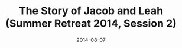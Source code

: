 ---
title: "The Story of Jacob and Leah (Summer Retreat 2014, Session 2)"
speaker: "Reverend Jung Lee"
date: "2014-08-07"
sermonUrl: "//35.190.93.184/sermons/20140807_retreat_2_reverend_jung_lee_the_story_of_jacob_and_leah.mp3"
---